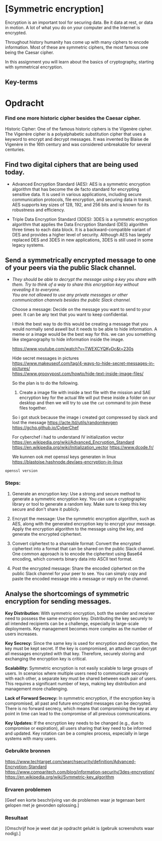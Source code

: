 # [Symmetric encryption]
Encryption is an important tool for securing data. Be it data at rest, or data in motion. A lot of what you do on your computer and the Internet is encrypted.

Throughout history humanity has come up with many ciphers to encode information. Most of these are symmetric ciphers, the most famous one being the Caesar cipher.

In this assignment you will learn about the basics of cryptography, starting with symmetrical encryption.


## Key-terms


# Opdracht

### Find one more historic cipher besides the Caesar cipher.
Historic Cipher: One of the famous historic ciphers is the Vigenère cipher. The Vigenère cipher is a polyalphabetic substitution cipher that uses a keyword to encrypt and decrypt messages. It was invented by Blaise de Vigenère in the 16th century and was considered unbreakable for several centuries.

## Find two digital ciphers that are being used today.
- Advanced Encryption Standard (AES): AES is a symmetric encryption algorithm that has become the de facto standard for encrypting sensitive data. It is used in various applications, including secure communication protocols, file encryption, and securing data in transit. AES supports key sizes of 128, 192, and 256 bits and is known for its robustness and efficiency.

- Triple Data Encryption Standard (3DES): 3DES is a symmetric encryption algorithm that applies the Data Encryption Standard (DES) algorithm three times to each data block. It is a backward-compatible variant of DES and provides a higher level of security. Although AES has largely replaced DES and 3DES in new applications, 3DES is still used in some legacy systems.

## Send a symmetrically encrypted message to one of your peers via the public Slack channel.
- *They should be able to decrypt the message using a key you share with them. Try to think of a way to share this encryption key without revealing it to everyone.  
    You are not allowed to use any private messages or other communication channels besides the public Slack channel.*

    Choose a message: Decide on the message you want to send to your peer. It can be any text that you want to keep confidential.

    I think the best way to do this would be creating a message that you would normally send aswell but it needs to be able to hide information.
    A meme or a image would be the best way for this.
    we can you something like steganography to hide information inside the image.

    https://www.youtube.com/watch?v=TWEXCYQKyDc&t=230s 

    Hide secret messages in pictures  
    https://www.makeuseof.com/tag/4-ways-to-hide-secret-messages-in-pictures/  
    https://www.groovypost.com/howto/hide-text-inside-image-files/

    So the plan is to do the following.
    
    1. Create a image file with inside a text file with the mission and SAE encryption key for the actual
    We will put these inside a folder on our desktop and then we will try to use the `cat` command to join these files together.

    So i got stuck because the image i created got compressed by slack and lost the message
    https://acte.ltd/utils/randomkeygen
    https://gchq.github.io/CyberChef

    For cyberchef i had to understand IV initialization vector
    https://en.wikipedia.org/wiki/Advanced_Encryption_Standard
    https://en.wikipedia.org/wiki/Initialization_vector
    https://www.dcode.fr/

    We kunnen ook met openssl keys generaten in linux
    https://blastoise.hashnode.dev/aes-encryption-in-linux

~~~
openssl version
~~~

### Steps:
1. Generate an encryption key: Use a strong and secure method to generate a symmetric encryption key. You can use a cryptographic library or tool to generate a random key. Make sure to keep this key secure and don't share it publicly.

2. Encrypt the message: Use the symmetric encryption algorithm, such as AES, along with the generated encryption key to encrypt your message. Apply the encryption algorithm to the message using the key, and generate the encrypted ciphertext.

3. Convert ciphertext to a shareable format: Convert the encrypted ciphertext into a format that can be shared on the public Slack channel. One common approach is to encode the ciphertext using Base64 encoding, which converts binary data into ASCII text format.

4. Post the encrypted message: Share the encoded ciphertext on the public Slack channel for your peer to see. You can simply copy and paste the encoded message into a message or reply on the channel.



## Analyse the shortcomings of symmetric encryption for sending messages.

**Key Distribution:** With symmetric encryption, both the sender and receiver need to possess the same encryption key. Distributing the key securely to all intended recipients can be a challenge, especially in large-scale deployments. Key management becomes more complex as the number of users increases.

**Key Secrecy:** Since the same key is used for encryption and decryption, the key must be kept secret. If the key is compromised, an attacker can decrypt all messages encrypted with that key. Therefore, securely storing and exchanging the encryption key is critical.

**Scalability:** Symmetric encryption is not easily scalable to large groups of users. In scenarios where multiple users need to communicate securely with each other, a separate key must be shared between each pair of users. This requires a significant number of keys, making key distribution and management more challenging.

**Lack of Forward Secrecy:** In symmetric encryption, if the encryption key is compromised, all past and future encrypted messages can be decrypted. There is no forward secrecy, which means that compromising the key at any point in time can lead to the compromise of all previous communications.

**Key Updates:** If the encryption key needs to be changed (e.g., due to compromise or expiration), all users sharing that key need to be informed and updated. Key rotation can be a complex process, especially in large systems with many users.

### Gebruikte bronnen
https://www.techtarget.com/searchsecurity/definition/Advanced-Encryption-Standard  
https://www.comparitech.com/blog/information-security/3des-encryption/  
https://en.wikipedia.org/wiki/Symmetric-key_algorithm

### Ervaren problemen
[Geef een korte beschrijving van de problemen waar je tegenaan bent gelopen met je gevonden oplossing.]

### Resultaat
[Omschrijf hoe je weet dat je opdracht gelukt is (gebruik screenshots waar nodig).]
